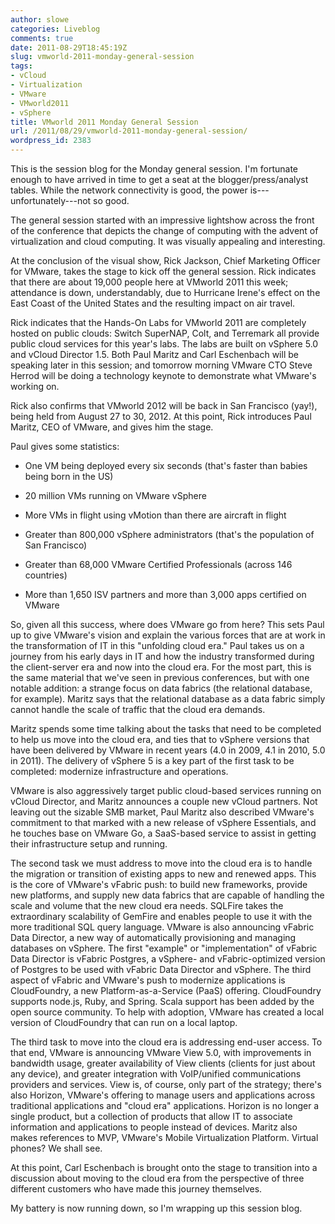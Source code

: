 ```yaml
---
author: slowe
categories: Liveblog
comments: true
date: 2011-08-29T18:45:19Z
slug: vmworld-2011-monday-general-session
tags:
- vCloud
- Virtualization
- VMware
- VMworld2011
- vSphere
title: VMworld 2011 Monday General Session
url: /2011/08/29/vmworld-2011-monday-general-session/
wordpress_id: 2383
---
```


This is the session blog for the Monday general session. I'm fortunate enough to have arrived in time to get a seat at the blogger/press/analyst tables. While the network connectivity is good, the power is---unfortunately---not so good.

The general session started with an impressive lightshow across the front of the conference that depicts the change of computing with the advent of virtualization and cloud computing. It was visually appealing and interesting.

At the conclusion of the visual show, Rick Jackson, Chief Marketing Officer for VMware, takes the stage to kick off the general session. Rick indicates that there are about 19,000 people here at VMworld 2011 this week; attendance is down, understandably, due to Hurricane Irene's effect on the East Coast of the United States and the resulting impact on air travel.

Rick indicates that the Hands-On Labs for VMworld 2011 are completely hosted on public clouds: Switch SuperNAP, Colt, and Terremark all provide public cloud services for this year's labs. The labs are built on vSphere 5.0 and vCloud Director 1.5. Both Paul Maritz and Carl Eschenbach will be speaking later in this session; and tomorrow morning VMware CTO Steve Herrod will be doing a technology keynote to demonstrate what VMware's working on.

Rick also confirms that VMworld 2012 will be back in San Francisco (yay!), being held from August 27 to 30, 2012. At this point, Rick introduces Paul Maritz, CEO of VMware, and gives him the stage.

Paul gives some statistics:

* One VM being deployed every six seconds (that's faster than babies being born in the US)

* 20 million VMs running on VMware vSphere

* More VMs in flight using vMotion than there are aircraft in flight

* Greater than 800,000 vSphere administrators (that's the population of San Francisco)

* Greater than 68,000 VMware Certified Professionals (across 146 countries)

* More than 1,650 ISV partners and more than 3,000 apps certified on VMware

So, given all this success, where does VMware go from here? This sets Paul up to give VMware's vision and explain the various forces that are at work in the transformation of IT in this "unfolding cloud era." Paul takes us on a journey from his early days in IT and how the industry transformed during the client-server era and now into the cloud era. For the most part, this is the same material that we've seen in previous conferences, but with one notable addition: a strange focus on data fabrics (the relational database, for example). Maritz says that the relational database as a data fabric simply cannot handle the scale of traffic that the cloud era demands.

Maritz spends some time talking about the tasks that need to be completed to help us move into the cloud era, and ties that to vSphere versions that have been delivered by VMware in recent years (4.0 in 2009, 4.1 in 2010, 5.0 in 2011). The delivery of vSphere 5 is a key part of the first task to be completed: modernize infrastructure and operations.

VMware is also aggressively target public cloud-based services running on vCloud Director, and Maritz announces a couple new vCloud partners. Not leaving out the sizable SMB market, Paul Maritz also described VMware's commitment to that marked with a new release of vSphere Essentials, and he touches base on VMware Go, a SaaS-based service to assist in getting their infrastructure setup and running.

The second task we must address to move into the cloud era is to handle the migration or transition of existing apps to new and renewed apps. This is the core of VMware's vFabric push: to build new frameworks, provide new platforms, and supply new data fabrics that are capable of handling the scale and volume that the new cloud era needs. SQLFire takes the extraordinary scalability of GemFire and enables people to use it with the more traditional SQL query language. VMware is also announcing vFabric Data Director, a new way of automatically provisioning and managing databases on vSphere. The first "example" or "implementation" of vFabric Data Director is vFabric Postgres, a vSphere- and vFabric-optimized version of Postgres to be used with vFabric Data Director and vSphere. The third aspect of vFabric and VMware's push to modernize applications is CloudFoundry, a new Platform-as-a-Service (PaaS) offering. CloudFoundry supports node.js, Ruby, and Spring. Scala support has been added by the open source community. To help with adoption, VMware has created a local version of CloudFoundry that can run on a local laptop.

The third task to move into the cloud era is addressing end-user access. To that end, VMware is announcing VMware View 5.0, with improvements in bandwidth usage, greater availability of View clients (clients for just about any device), and greater integration with VoIP/unified communications providers and services. View is, of course, only part of the strategy; there's also Horizon, VMware's offering to manage users and applications across traditional applications and "cloud era" applications. Horizon is no longer a single product, but a collection of products that allow IT to associate information and applications to people instead of devices. Maritz also makes references to MVP, VMware's Mobile Virtualization Platform. Virtual phones? We shall see.

At this point, Carl Eschenbach is brought onto the stage to transition into a discussion about moving to the cloud era from the perspective of three different customers who have made this journey themselves.

My battery is now running down, so I'm wrapping up this session blog.
